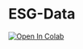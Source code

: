 # ESG-Data 
[![Open In Colab](https://colab.research.google.com/assets/colab-badge.svg)](https://colab.research.google.com/github/young9496/esg-data/blob/main/Project2ESGCopy.ipynb)
